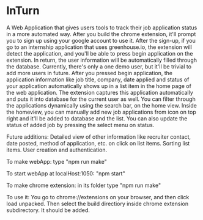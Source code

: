 # InTurn
A Web Application that gives users tools to track their job application status in a more automated way.
After you build the chrome extension, it'll prompt you to sign up using your google account to use it.
After the sign-up, if you go to an internship application that uses greenhouse.io, the extension will detect the application, and you'll be able to press begin application on the extension. In return, the user information will be automatically filled through the database. Currently, there's only a one demo user, but it'll be trivial to add more users in future. After you pressed begin application, the application information like job title, company, date applied and status of your application  automatically shows up in a list item in the home page of the web application. The extension captures this application automatically and puts it into database for the current user as well. You can filter through the applications dynamically using the search bar, on the home view. Inside the homeview, you can manually add new job applications from icon on top right and it'll be added to database and the list. You can also update the status of added job by pressing the select menu on status.

Future additions:
Detailed view of other information like recruiter contact, date posted, method of application, etc. on click on list items.
Sorting list items.
User creation and authentication.

To make webApp: type "npm run make"

To start webApp at localHost:1050: "npm start"

To make chrome extension: in its folder type "npm run make"

To use it: You go to chrome://extensions on your browser, and then click load unpacked. Then select the build directiory inside chrome extension subdirectory. It should be added.


